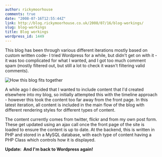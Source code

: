 ```yaml
---
author: rickymoorhouse
comments: true
date: "2008-07-16T12:55:44Z"
link: http://blog.rickymoorhouse.co.uk/2008/07/16/blog-workings/
slug: blog-workings
title: Blog workings
wordpress_id: 1449
---
```


This blog has been through various different iterations mostly based on custom written code- I tried Wordpress for a while, but didn't get on with it - it was too complicated for what I wanted, and I got too much comment spam (mostly filtered out, but still a lot to check it wasn't filtering valid comments).

![How this blog fits together](/ricky/images/blog/blog_workings.png)

A while ago I decided that I wanted to include content that I'd created elsewhere into my blog, so initially attempted this with the timeline approach - however this took the content too far away from the front page. In this latest iteration, all content is included in the main flow of the blog with different rendering styles for different types of content.

The content currently comes from twitter, flickr and from my own post form. These get updated using an ajax call once the front page of the site is loaded to ensure the content is up to date. At the backend, this is written in PHP and stored in a MySQL database, with each type of content having a PHP Class which controls how it is displayed.

**Update:  And I'm back to Wordpress again!**
